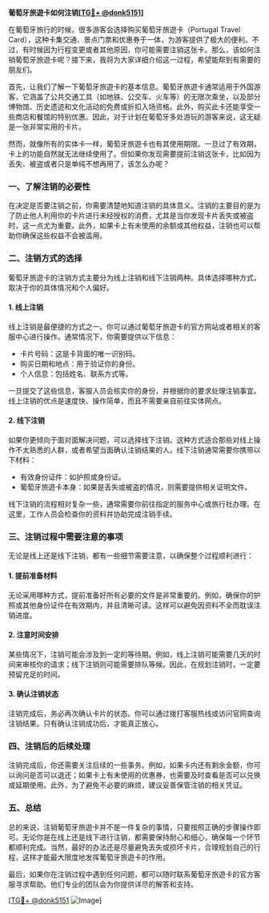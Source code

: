**葡萄牙旅遊卡如何注销[[TG💪+ @donk5151](https://t.me/s/donk5151)]**

在葡萄牙旅行的时候，很多游客会选择购买葡萄牙旅遊卡（Portugal Travel Card），这种卡集交通、景点门票和优惠券于一体，为游客提供了极大的便利。不过，有时候因为行程变更或者其他原因，你可能需要注销这张卡。那么，该如何注销葡萄牙旅遊卡呢？接下来，我将为大家详细介绍这一过程，希望能帮到有需要的朋友们。

首先，让我们了解一下葡萄牙旅遊卡的基本信息。葡萄牙旅遊卡通常适用于外国游客，它涵盖了公共交通工具（如地铁、公交车、火车等）的无限次乘坐，以及部分博物馆、历史遗迹和文化活动的免费或折扣入场资格。此外，购买此卡还能享受一些商店和餐馆的特别优惠。因此，对于计划在葡萄牙多处游玩的游客来说，这无疑是一张非常实用的卡片。

然而，就像所有的实体卡一样，葡萄牙旅遊卡也有其使用期限。一旦过了有效期，卡上的功能自然就无法继续使用了。但如果你发现需要提前注销这张卡，比如因为丢失、被盗或者只是单纯不想再用了，该怎么办呢？

### **一、了解注销的必要性**
在决定是否要注销之前，你需要清楚地知道注销的具体意义。注销的主要目的是为了防止他人利用你的卡片进行未经授权的消费，尤其是当你发现卡片丢失或被盗时，这一点尤为重要。此外，如果卡上有未使用的余额或其他权益，注销也可以帮助你确保这些权益不会被滥用。

### **二、注销方式的选择**
葡萄牙旅遊卡的注销方式主要分为线上注销和线下注销两种。具体选择哪种方式，取决于你的具体情况和个人偏好。

#### **1. 线上注销**
线上注销是最便捷的方式之一。你可以通过葡萄牙旅遊卡的官方网站或者相关的客服中心进行操作。通常情况下，你需要提供以下信息：
- 卡片号码：这是卡背面的唯一识别码。
- 购买日期和地点：用于验证你的身份。
- 个人信息：包括姓名、联系方式等。

一旦提交了这些信息，客服人员会核实你的身份，并根据你的要求处理注销事宜。线上注销的优点是速度快、操作简单，而且不需要亲自前往实体网点。

#### **2. 线下注销**
如果你更倾向于面对面解决问题，可以选择线下注销。这种方式适合那些对线上操作不太熟悉的人群，或者希望当面确认注销结果的人。线下注销通常需要你携带以下材料：
- 有效身份证件：如护照或身份证。
- 葡萄牙旅遊卡本身：如果是丢失或被盗的情况，则需要提供相关证明文件。

线下注销的流程相对复杂一些，通常需要你前往指定的服务中心或旅行社办理。在这里，工作人员会检查你的资料并协助完成注销手续。

### **三、注销过程中需要注意的事项**
无论是线上还是线下注销，都有一些细节需要注意，以确保整个过程顺利进行：

#### **1. 提前准备材料**
无论采用哪种方式，提前准备好所有必要的文件是非常重要的。例如，确保你的护照或其他身份证件在有效期内，并且清晰可读。这样可以避免因资料不全而耽误注销进度。

#### **2. 注意时间安排**
某些情况下，注销可能会涉及到一定的等待期。例如，线上注销可能需要几天的时间来审核你的请求；线下注销则可能需要排队等候。因此，在规划注销时，一定要预留充足的时间。

#### **3. 确认注销状态**
注销完成后，务必再次确认卡片的状态。你可以通过拨打客服热线或访问官网查询注销结果。只有确认注销成功后，才能真正放心。

### **四、注销后的后续处理**
注销完成后，你还需要关注后续的一些事务。例如，如果卡内还有剩余金额，你可以询问是否可以退还；如果卡上有未使用的优惠券，也需要及时查看是否可以兑换或延期使用。此外，为了避免不必要的麻烦，建议妥善保管注销的相关凭证。

### **五、总结**
总的来说，注销葡萄牙旅遊卡并不是一件复杂的事情，只要按照正确的步骤操作即可。无论你是在线上还是线下进行注销，都需要保持耐心和细心，确保每一个环节都顺利完成。当然，最好的办法还是尽量避免丢失或损坏卡片，合理规划自己的行程，这样才能最大限度地发挥葡萄牙旅遊卡的作用。

最后，如果你在注销过程中遇到任何问题，都可以随时联系葡萄牙旅遊卡的官方客服寻求帮助。他们专业的团队会为你提供详尽的解答和支持。

[[TG💪+ @donk5151](https://t.me/s/donk5151) ![Image](https://i.postimg.cc/rwNCRYN7/Snipaste-2025-04-30-17-27-05.png)]